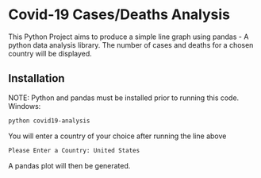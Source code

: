 # Covid-19 Cases/Deaths Analysis

This Python Project aims to produce a simple line graph using pandas - A python data analysis library.
The number of cases and deaths for a chosen country will be displayed.

## Installation
NOTE: Python and pandas must be installed prior to running this code.
Windows:

```sh
python covid19-analysis
```

You will enter a country of your choice after running the line above
```sh
Please Enter a Country: United States
```

A pandas plot will then be generated.
